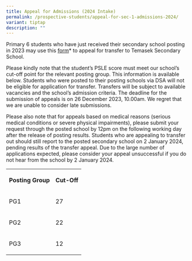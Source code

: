 ```yaml
---
title: Appeal for Admissions (2024 Intake)
permalink: /prospective-students/appeal-for-sec-1-admissions-2024/
variant: tiptap
description: ""
---
```

<p>Primary 6 students who have just received their secondary school posting in 2023 may use this <a href="https://go.gov.sg/tms-appeal-2024" rel="noopener noreferrer nofollow" target="_blank">form</a>* to appeal for transfer to Temasek Secondary School.</p><p></p><p>Please kindly note that the student’s PSLE score must meet our school’s cut-off point for the relevant posting group. This information is available below. Students who were posted to their posting schools via DSA will not be eligible for application for transfer. Transfers will be subject to available vacancies and the school’s admission criteria. The deadline for the submission of appeals is on 26 December 2023, 10.00am. We regret that we are unable to consider late submissions.</p><p>Please also note that for appeals based on medical reasons (serious medical conditions or severe physical impairments), please submit your request through the posted school by 12pm on the following working day after the release of posting results. Students who are appealing to transfer out should still report to the posted secondary school on 2 January 2024, pending results of the transfer appeal. Due to the large number of applications expected, please consider your appeal unsuccessful if you do not hear from the school by 2 January 2024.</p><p></p><table><tbody><tr><th rowspan="1" colspan="1"><p>Posting Group</p></th><th rowspan="1" colspan="1"><p>Cut-Off</p></th></tr><tr><td rowspan="1" colspan="1"><p>PG1</p></td><td rowspan="1" colspan="1"><p>27</p></td></tr><tr><td rowspan="1" colspan="1"><p>PG2</p></td><td rowspan="1" colspan="1"><p>22</p></td></tr><tr><td rowspan="1" colspan="1"><p>PG3</p></td><td rowspan="1" colspan="1"><p>12</p></td></tr></tbody></table><p></p>